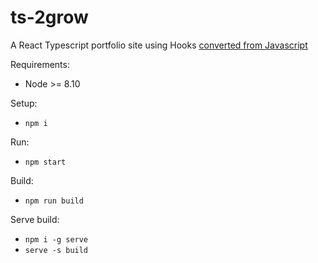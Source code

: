 # ts-2grow
A React Typescript portfolio site using Hooks [converted from Javascript](https://github.com/lvandernoll/2grow)

Requirements:
- Node >= 8.10

Setup:
- `npm i`

Run:
- `npm start`

Build:
- `npm run build`

Serve build:
- `npm i -g serve`
- `serve -s build`
